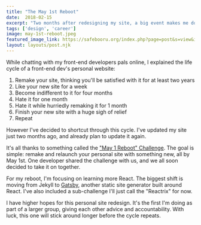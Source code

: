 ```yaml
---
title: "The May 1st Reboot"
date:  2018-02-15
excerpt: "Two months after redesigning my site, a big event makes me do it all over again."
tags: ['design', 'career']
image: may-1st-reboot.jpeg
featured_image_link: https://safebooru.org/index.php?page=post&s=view&id=3057364
layout: layouts/post.njk
---
```


While chatting with my front-end developers pals online, I explained the life cycle of a front-end dev's personal website:

1. Remake your site, thinking you'll be satisfied with it for at least two years
2. Like your new site for a week
3. Become indifferent to it for four months
4. Hate it for one month
5. Hate it while hurriedly remaking it for 1 month
6. Finish your new site with a huge sigh of relief
7. Repeat

However I've decided to shortcut through this cycle. I've updated my site just two months ago, and already plan to update it again.

It's all thanks to something called the ["May 1 Reboot" Challenge](https://www.may1reboot.com/#/). The goal is simple: remake and relaunch your personal site with something new, all by May 1st. One developer shared the challenge with us, and we all soon decided to take it on together.

For my reboot, I'm focusing on learning more React. The biggest shift is moving from Jekyll to [Gatsby](https://www.gatsbyjs.org/), another static site generator built around React. I've also included a sub-challenge I'll just call the "Reactrix" for now.

I have higher hopes for this personal site redesign. It's the first I'm doing as part of a larger group, giving each other advice and accountability. With luck, this one will stick around longer before the cycle repeats.
